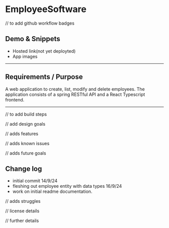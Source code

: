 # EmployeeSoftware

// to add github workflow badges

## Demo & Snippets

-  Hosted link(not yet deployted)
-  App images

---

## Requirements / Purpose

A web application to create, list, modify and delete employees. 
The application consists of a spring RESTful API and a React Typescript frontend. 


---

// to add build steps

// add design goals

// adds features

// adds known issues

// adds future goals

## Change log

- initial commit 14/9/24
- fleshing out employee entity with data types 16/9/24
- work on initial readme documentation.



// adds struggles

// license details

// further details